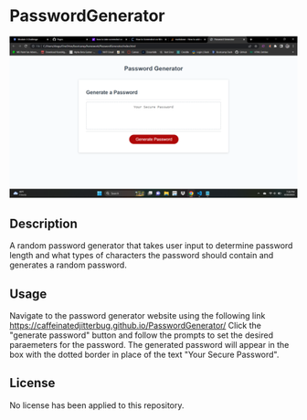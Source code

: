 # PasswordGenerator

![A screenshot of the password generator website](./Screenshot%20(1).png?raw=true)

## Description
A random password generator that takes user input to determine password length and what types of characters the password should contain and generates a random password.

## Usage
Navigate to the password generator website using the following link https://caffeinatedjitterbug.github.io/PasswordGenerator/ Click the "generate password" button and follow the prompts to set the desired paraemeters for the password. The generated password will appear in the box with the dotted border in place of the text "Your Secure Password".

## License
No license has been applied to this repository.